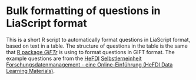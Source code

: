 # Bulk formatting of questions in LiaScript format

This is a short R script to automatically format questions in LiaScript format, based on text in a table.
The structure of questions in the table is the same that [R package *GIFTr*]("https://cran.r-project.org/web/packages/GIFTr/index.html") is using to format questions in GIFT format.
The example questions are from the [HeFDI]("https://www.uni-marburg.de/en/hefdi") [Selbstlerneinheit Forschungsdatenmanagement - eine Online-Einführung (HeFDI Data Learning Materials)]("https://ilias.uni-marburg.de/goto.php?target=crs_1730142&client_id=UNIMR").
